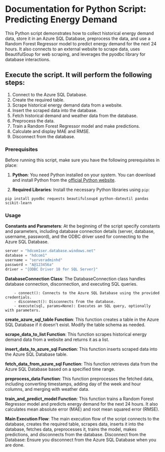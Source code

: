# Documentation for Python Script: Predicting Energy Demand

This Python script demonstrates how to collect historical energy demand data, store it in an Azure SQL Database, preprocess the data, and use a Random Forest Regressor model to predict energy demand for the next 24 hours. It also connects to an external website to scrape data, uses BeautifulSoup for web scraping, and leverages the pyodbc library for database interactions.


## Execute the script. It will perform the following steps:

1. Connect to the Azure SQL Database.
2. Create the required table.
3. Scrape historical energy demand data from a website.
4. Insert the scraped data into the database.
5. Fetch historical demand and weather data from the database.
6. Preprocess the data.
7. Train a Random Forest Regressor model and make predictions.
8. Calculate and display MAE and RMSE.
9. Disconnect from the database.

### Prerequisites

Before running this script, make sure you have the following prerequisites in place:

1. **Python**: You need Python installed on your system. You can download and install Python from the [official Python website](https://www.python.org/downloads/).

2. **Required Libraries**: Install the necessary Python libraries using `pip`:
```
pip install pyodbc requests beautifulsoup4 python-dateutil pandas scikit-learn
```
   
### Usage

**Constants and Parameters**: At the beginning of the script specify constants and parameters, including database connection details (server, database, username, password), and the ODBC driver used for connecting to the Azure SQL Database.

```python
server = "hdcom1ser.database.windows.net"
database = "hdcom1"
username = "serveradminhd"
password = "A@123456a"
driver = "{ODBC Driver 18 for SQL Server}"
```

**DatabaseConnection Class**: The DatabaseConnection class handles database connection, disconnection, and executing SQL queries.

        - connect(): Connects to the Azure SQL Database using the provided credentials.
        - disconnect(): Disconnects from the database.
        - execute(sql, params=None): Executes an SQL query, optionally with parameters.

**create_azure_sql_table Function**: This function creates a table in the Azure SQL Database if it doesn't exist. Modify the table schema as needed.

**scrape_data_to_list Function**: This function scrapes historical energy demand data from a website and returns it as a list.

**insert_data_to_azure_sql Function**: This function inserts scraped data into the Azure SQL Database table.

**fetch_data_from_azure_sql Function**: This function retrieves data from the Azure SQL Database based on a specified time range.

**preprocess_data Function**: This function preprocesses the fetched data, including converting timestamps, adding day of the week and hour columns, and merging with weather data.

**train_and_predict_model Function**: This function trains a Random Forest Regressor model and predicts energy demand for the next 24 hours. It also calculates mean absolute error (MAE) and root mean squared error (RMSE).

**Main Execution Flow**: The main execution flow of the script connects to the database, creates the required table, scrapes data, inserts it into the database, fetches data, preprocesses it, trains the model, makes predictions, and disconnects from the database.
Disconnect from the Database: Ensure you disconnect from the Azure SQL Database when you are done.

